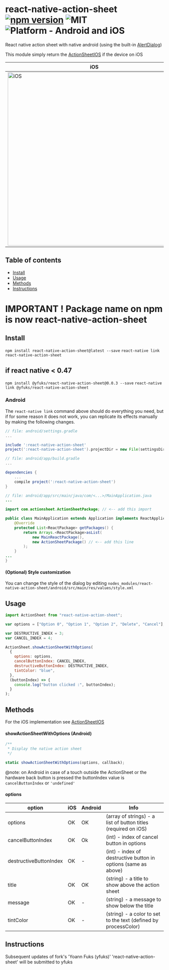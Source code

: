 # react-native-action-sheet [![npm version](https://badge.fury.io/js/react-native-action-sheet.svg)](https://badge.fury.io/js/react-native-action-sheet) ![MIT](https://img.shields.io/dub/l/vibe-d.svg) ![Platform - Android and iOS](https://img.shields.io/badge/platform-Android%20%7C%20iOS-yellow.svg)

React native action sheet with native android (using the built-in [AlertDialog](https://developer.android.com/reference/android/app/AlertDialog.html))

This module simply return the [ActionSheetIOS](https://facebook.github.io/react-native/docs/actionsheetios.html) if the device on iOS

| iOS                                                               | Android                                                               |
| ----------------------------------------------------------------- | --------------------------------------------------------------------- |
| <img title="iOS" src="http://i.imgur.com/Y9n9jkb.png" height=550> | <img title="Android" src="http://i.imgur.com/oRXTG7g.png" height=550> |

## Table of contents

- [Install](#install)
- [Usage](#usage)
- [Methods](#methods)
- [Instructions](#instructions)

# IMPORTANT ! Package name on npm is now react-native-action-sheet

## Install

`npm install react-native-action-sheet@latest --save`
`react-native link react-native-action-sheet`

## if react native < 0.47

`npm install @yfuks/react-native-action-sheet@0.0.3 --save`
`react-native link @yfuks/react-native-action-sheet`

### Android

The `react-native link` command above should do everything you need, but if for some reason it does not work, you can replicate its effects manually by making the following changes.

```gradle
// file: android/settings.gradle
...

include ':react-native-action-sheet'
project(':react-native-action-sheet').projectDir = new File(settingsDir, '../node_modules/react-native-action-sheet/android')
```

```gradle
// file: android/app/build.gradle
...

dependencies {
    ...
    compile project(':react-native-action-sheet')
}
```

```java
// file: android/app/src/main/java/com/<...>/MainApplication.java
...

import com.actionsheet.ActionSheetPackage; // <-- add this import

public class MainApplication extends Application implements ReactApplication {
    @Override
    protected List<ReactPackage> getPackages() {
        return Arrays.<ReactPackage>asList(
            new MainReactPackage(),
            new ActionSheetPackage() // <-- add this line
        );
    }
...
}

```

#### (Optional) Style customization

You can change the style of the dialog by editing `nodes_modules/react-native-action-sheet/android/src/main/res/values/style.xml`

## Usage

```javascript
import ActionSheet from "react-native-action-sheet";

var options = ["Option 0", "Option 1", "Option 2", "Delete", "Cancel"];

var DESTRUCTIVE_INDEX = 3;
var CANCEL_INDEX = 4;

ActionSheet.showActionSheetWithOptions(
  {
    options: options,
    cancelButtonIndex: CANCEL_INDEX,
    destructiveButtonIndex: DESTRUCTIVE_INDEX,
    tintColor: "blue",
  },
  (buttonIndex) => {
    console.log("button clicked :", buttonIndex);
  }
);
```

## Methods

For the iOS implementation see [ActionSheetIOS](https://facebook.github.io/react-native/docs/actionsheetios.html)

#### showActionSheetWithOptions (Android)

```javascript
/**
 * Display the native action sheet
 */

static showActionSheetWithOptions(options, callback);
```

@note: on Android in case of a touch outside the ActionSheet or the hardware back button is pressed the buttonIndex value is `cancelButtonIndex` or `'undefined'`

#### options

| option                 | iOS | Android | Info                                                            |
| ---------------------- | --- | ------- | --------------------------------------------------------------- |
| options                | OK  | OK      | (array of strings) - a list of button titles (required on iOS)  |
| cancelButtonIndex      | OK  | Ok      | (int) - index of cancel button in options                       |
| destructiveButtonIndex | OK  | -       | (int) - index of destructive button in options (same as above)  |
| title                  | OK  | OK      | (string) - a title to show above the action sheet               |
| message                | OK  | -       | (string) - a message to show below the title                    |
| tintColor              | OK  | -       | (string) - a color to set to the text (defined by processColor) |

## Instructions

Subsequent updates of fork's 'Yoann Fuks (yfuks)' 'react-native-action-sheet' will be submitted to yfuks
